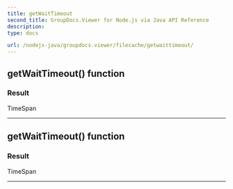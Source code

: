 ```yaml
---
title: getWaitTimeout
second_title: GroupDocs.Viewer for Node.js via Java API Reference
description: 
type: docs

url: /nodejs-java/groupdocs.viewer/filecache/getwaittimeout/
---
```


## getWaitTimeout()  function


### Result
TimeSpan


---


## getWaitTimeout()  function


### Result
TimeSpan


---


